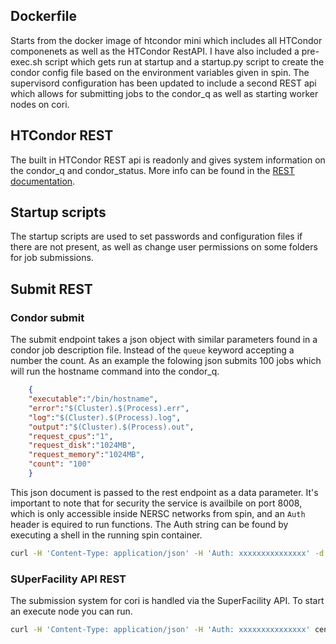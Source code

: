 ## Dockerfile

Starts from the docker image of htcondor mini which includes all HTCondor componenets as well as the HTCondor RestAPI. I have also included a pre-exec.sh script which gets run at startup and a startup.py script to create the condor config file based on the environment variables given in spin. The supervisord configuration has been updated to include a second REST api which allows for submitting jobs to the condor_q as well as starting worker nodes on cori.

## HTCondor REST

The built in HTCondor REST api is readonly and gives system information on the condor_q and condor_status. More info can be found in the [REST documentation](https://github.com/htcondor/htcondor-restd).

## Startup scripts

The startup scripts are used to set passwords and configuration files if there are not present, as well as change user permissions on some folders for job submissions.

## Submit REST

### Condor submit
The submit endpoint takes a json object with similar parameters found in a condor job description file. Instead of the `queue` keyword accepting a number the count. As an example the folowing json submits 100 jobs which will run the hostname command into the condor_q.

```json
    {
    "executable":"/bin/hostname",
    "error":"$(Cluster).$(Process).err",
    "log":"$(Cluster).$(Process).log",
    "output":"$(Cluster).$(Process).out",
    "request_cpus":"1",
    "request_disk":"1024MB",
    "request_memory":"1024MB", 
    "count": "100"
    }
```
This json document is passed to the rest endpoint as a data parameter. It's important to note that for security the service is availbile on port 8008, which is only accessible inside NERSC networks from spin, and an `Auth` header is equired to run functions. The Auth string can be found by executing a shell in the running spin container.

```bash
curl -H 'Content-Type: application/json' -H 'Auth: xxxxxxxxxxxxxxx' -d '{"error":"$(Cluster).$(Process).err","executable":"/bin/hostname","log":"$(Cluster).$(Process).log","output":"$(Cluster).$(Process).out","request_cpus":"1","request_disk":"1024MB","request_memory":"1024MB", "count": "12000"}' <workload name>-loadbalencer.<namespace>.<cluster>.svc.spin.nersc.org:8008/submit
```

### SUperFacility API REST

The submission system for cori is handled via the SuperFacility API. To start an execute node you can run.

```bash
curl -H 'Content-Type: application/json' -H 'Auth: xxxxxxxxxxxxxxx' centralmanager-loadbalancer.htcondor.production.svc.spin.nersc.org:8008/worker/cori
```